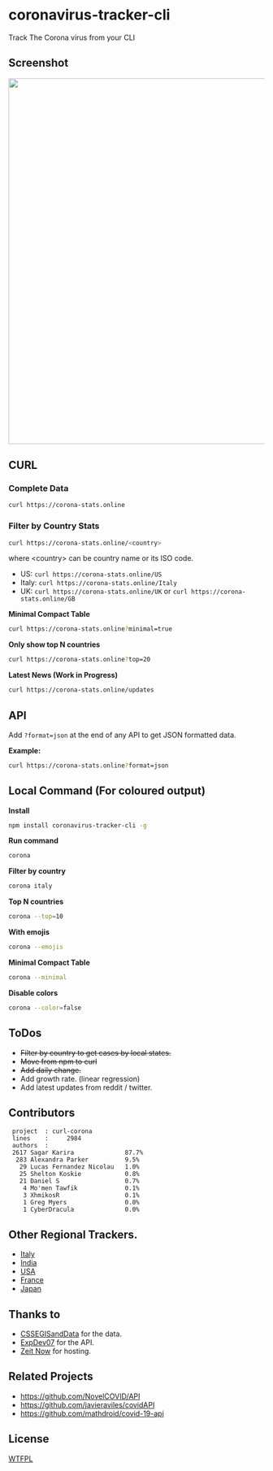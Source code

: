 # coronavirus-tracker-cli

Track The Corona virus from your CLI

## Screenshot

<img src="https://i.ibb.co/cxJkRHf/screenshot.png" width="960" height="720">

## CURL

### Complete Data

```sh
curl https://corona-stats.online
```

### Filter by Country Stats

```sh
curl https://corona-stats.online/<country>
```

where \<country\> can be country name or its ISO code.

* US: `curl https://corona-stats.online/US`
* Italy: `curl https://corona-stats.online/Italy`
* UK: `curl https://corona-stats.online/UK` or `curl https://corona-stats.online/GB`

**Minimal Compact Table**

```sh
curl https://corona-stats.online?minimal=true
```

**Only show top N countries**

```sh
curl https://corona-stats.online?top=20
```

**Latest News (Work in Progress)**

```sh
curl https://corona-stats.online/updates
```

## API

Add `?format=json` at the end of any API to get JSON formatted data.

**Example:**

```sh
curl https://corona-stats.online?format=json
```

## Local Command (For coloured output)

**Install**

```sh
npm install coronavirus-tracker-cli -g
```

**Run command**

```sh
corona
```

**Filter by country**

```sh
corona italy
```

**Top N countries**

```sh
corona --top=10
```

**With emojis**

```sh
corona --emojis
```

**Minimal Compact Table**

```sh
corona --minimal
```

**Disable colors**

```sh
corona --color=false
```

## ToDos

* ~~Filter by country to get cases by local states.~~
* ~~Move from npm to curl~~
* ~~Add daily change.~~
* Add growth rate. (linear regression)
* Add latest updates from reddit / twitter.

## Contributors

```
 project  : curl-corona
 lines    :     2984
 authors  :
 2617 Sagar Karira              87.7%
  283 Alexandra Parker          9.5%
   29 Lucas Fernandez Nicolau   1.0%
   25 Shelton Koskie            0.8%
   21 Daniel S                  0.7%
    4 Mo'men Tawfik             0.1%
    3 XhmikosR                  0.1%
    1 Greg Myers                0.0%
    1 CyberDracula              0.0%
```

## Other Regional Trackers.

* [Italy](https://opendatadpc.maps.arcgis.com/apps/opsdashboard/index.html#/b0c68bce2cce478eaac82fe38d4138b1)
* [India](https://www.covid19india.org/)
* [USA](https://www.npr.org/sections/health-shots/2020/03/16/816707182/map-tracking-the-spread-of-the-coronavirus-in-the-u-s)
* [France](https://veille-coronavirus.fr/)
* [Japan](https://covid19japan.com/)

## Thanks to

* [CSSEGISandData](https://github.com/CSSEGISandData/COVID-19) for the data.
* [ExpDev07](https://github.com/ExpDev07/coronavirus-tracker-api) for the API.
* [Zeit Now](https://github.com/zeit/now) for hosting.

## Related Projects

* <https://github.com/NovelCOVID/API>
* <https://github.com/javieraviles/covidAPI>
* <https://github.com/mathdroid/covid-19-api>

## License

[WTFPL](http://www.wtfpl.net/)

